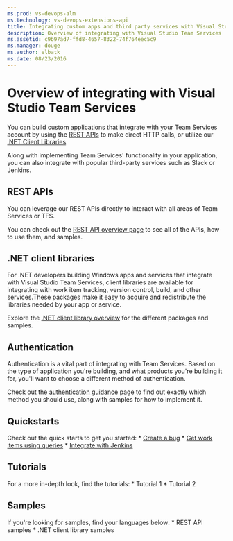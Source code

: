 ```yaml
---
ms.prod: vs-devops-alm
ms.technology: vs-devops-extensions-api
title: Integrating custom apps and third party services with Visual Studio Team Services and Team Foundation Server
description: Overview of integrating with Visual Studio Team Services
ms.assetid: c9b97ad7-ffd8-4657-8322-74f764eec5c9
ms.manager: douge
ms.author: elbatk
ms.date: 08/23/2016
---
```


# Overview of integrating with Visual Studio Team Services

You can build custom applications that integrate with your Team Services account by using the [REST APIs](#rest-apis) to make direct HTTP calls, or utilize our [.NET Client Libraries](#.net-client-libraries).

Along with implementing Team Services' functionality in your application, you can also integrate with popular third-party services such as Slack or Jenkins.

<a name ="customApps"/>

## REST APIs
You can leverage our REST APIs directly to interact with all areas of Team Services or TFS.

You can check out the [REST API overview page](https://visualstudio.com/api/overview.md) to see all of the APIs, how to use them, and samples.

## .NET client libraries
For .NET developers building Windows apps and services that integrate with Visual Studio Team Services, client libraries are available for integrating with work item tracking, version control, build, and other services.These packages make it easy to acquire and redistribute the libraries needed by your app or service.

Explore the [.NET client library overview](./get-started/client-libraries/dotnet.md) for the different packages and samples.

## Authentication
Authentication is a vital part of integrating with Team Services. Based on the type of application you're building, and what products you're building it for, you'll want to choose a different method of authentication. 

Check out the [authentication guidance](./get-started/authentication/authentication-guidance.md) page to find out exactly which method you should use, along with samples for how to implement it.


## Quickstarts
Check out the quick starts to get you started:
    * [Create a bug](./quickstarts/create-bug-dotnet.md)
    * [Get work items using queries](./quickstarts/work-item-quickstart.md)
    * [Integrate with Jenkins](./quickstarts/jenkins-integrate-quickstart.md)

## Tutorials
For a more in-depth look, find the tutorials:
    * Tutorial 1
    * Tutorial 2

## Samples
If you're looking for samples, find your languages below:
    * REST API samples
    * .NET client library samples



